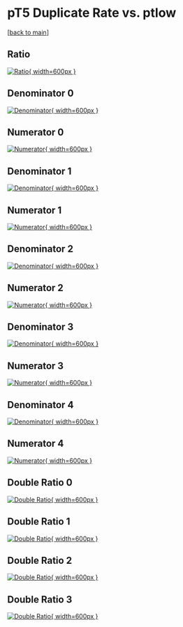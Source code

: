 # pT5 Duplicate Rate vs. ptlow

[[back to main](./)]



## Ratio

[![Ratio](../mtv/var/pT5_duplrate_ptlow.png){ width=600px }](../mtv/var/pT5_duplrate_ptlow.pdf)

## Denominator 0

[![Denominator](../mtv/den/pT5_duplrate_ptlow_den0.png){ width=600px }](../mtv/den/pT5_duplrate_ptlow_den0.pdf)

## Numerator 0

[![Numerator](../mtv/num/pT5_duplrate_ptlow_num0.png){ width=600px }](../mtv/num/pT5_duplrate_ptlow_num0.pdf)

## Denominator 1

[![Denominator](../mtv/den/pT5_duplrate_ptlow_den1.png){ width=600px }](../mtv/den/pT5_duplrate_ptlow_den1.pdf)

## Numerator 1

[![Numerator](../mtv/num/pT5_duplrate_ptlow_num1.png){ width=600px }](../mtv/num/pT5_duplrate_ptlow_num1.pdf)

## Denominator 2

[![Denominator](../mtv/den/pT5_duplrate_ptlow_den2.png){ width=600px }](../mtv/den/pT5_duplrate_ptlow_den2.pdf)

## Numerator 2

[![Numerator](../mtv/num/pT5_duplrate_ptlow_num2.png){ width=600px }](../mtv/num/pT5_duplrate_ptlow_num2.pdf)

## Denominator 3

[![Denominator](../mtv/den/pT5_duplrate_ptlow_den3.png){ width=600px }](../mtv/den/pT5_duplrate_ptlow_den3.pdf)

## Numerator 3

[![Numerator](../mtv/num/pT5_duplrate_ptlow_num3.png){ width=600px }](../mtv/num/pT5_duplrate_ptlow_num3.pdf)

## Denominator 4

[![Denominator](../mtv/den/pT5_duplrate_ptlow_den4.png){ width=600px }](../mtv/den/pT5_duplrate_ptlow_den4.pdf)

## Numerator 4

[![Numerator](../mtv/num/pT5_duplrate_ptlow_num4.png){ width=600px }](../mtv/num/pT5_duplrate_ptlow_num4.pdf)

## Double Ratio 0

[![Double Ratio](../mtv/ratio/pT5_duplrate_ptlow_ratio0.png){ width=600px }](../mtv/ratio/pT5_duplrate_ptlow_ratio0.pdf)

## Double Ratio 1

[![Double Ratio](../mtv/ratio/pT5_duplrate_ptlow_ratio1.png){ width=600px }](../mtv/ratio/pT5_duplrate_ptlow_ratio1.pdf)

## Double Ratio 2

[![Double Ratio](../mtv/ratio/pT5_duplrate_ptlow_ratio2.png){ width=600px }](../mtv/ratio/pT5_duplrate_ptlow_ratio2.pdf)

## Double Ratio 3

[![Double Ratio](../mtv/ratio/pT5_duplrate_ptlow_ratio3.png){ width=600px }](../mtv/ratio/pT5_duplrate_ptlow_ratio3.pdf)

